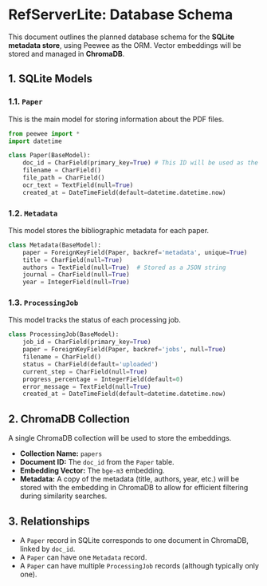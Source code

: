 
# RefServerLite: Database Schema

This document outlines the planned database schema for the **SQLite metadata store**, using Peewee as the ORM. Vector embeddings will be stored and managed in **ChromaDB**.

## 1. SQLite Models

### 1.1. `Paper`

This is the main model for storing information about the PDF files.

```python
from peewee import *
import datetime

class Paper(BaseModel):
    doc_id = CharField(primary_key=True) # This ID will be used as the primary key in ChromaDB as well.
    filename = CharField()
    file_path = CharField()
    ocr_text = TextField(null=True)
    created_at = DateTimeField(default=datetime.datetime.now)
```

### 1.2. `Metadata`

This model stores the bibliographic metadata for each paper.

```python
class Metadata(BaseModel):
    paper = ForeignKeyField(Paper, backref='metadata', unique=True)
    title = CharField(null=True)
    authors = TextField(null=True)  # Stored as a JSON string
    journal = CharField(null=True)
    year = IntegerField(null=True)
```

### 1.3. `ProcessingJob`

This model tracks the status of each processing job.

```python
class ProcessingJob(BaseModel):
    job_id = CharField(primary_key=True)
    paper = ForeignKeyField(Paper, backref='jobs', null=True)
    filename = CharField()
    status = CharField(default='uploaded')
    current_step = CharField(null=True)
    progress_percentage = IntegerField(default=0)
    error_message = TextField(null=True)
    created_at = DateTimeField(default=datetime.datetime.now)
```

## 2. ChromaDB Collection

A single ChromaDB collection will be used to store the embeddings.

*   **Collection Name:** `papers`
*   **Document ID:** The `doc_id` from the `Paper` table.
*   **Embedding Vector:** The `bge-m3` embedding.
*   **Metadata:** A copy of the metadata (title, authors, year, etc.) will be stored with the embedding in ChromaDB to allow for efficient filtering during similarity searches.

## 3. Relationships

*   A `Paper` record in SQLite corresponds to one document in ChromaDB, linked by `doc_id`.
*   A `Paper` can have one `Metadata` record.
*   A `Paper` can have multiple `ProcessingJob` records (although typically only one).
